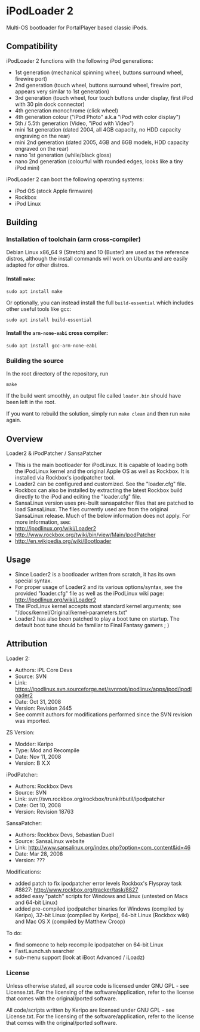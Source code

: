 # iPodLoader 2

Multi-OS bootloader for PortalPlayer based classic iPods.

## Compatibility

iPodLoader 2 functions with the following iPod generations:

* 1st generation (mechanical spinning wheel, buttons surround wheel, firewire port)
* 2nd generation (touch wheel, buttons surround wheel, firewire port, appears very similar to 1st generation)
* 3rd generation (touch wheel, four touch buttons under display, first iPod with 30 pin dock connector)
* 4th generation monochrome (click wheel)
* 4th generation colour ("iPod Photo" a.k.a "iPod with color display")
* 5th / 5.5th generation (Video, "iPod with Video")
* mini 1st generation (dated 2004, all 4GB capacity, no HDD capacity engraving on the rear)
* mini 2nd generation (dated 2005, 4GB and 6GB models, HDD capacity engraved on the rear)
* nano 1st generation (while/black gloss)
* nano 2nd generation (colourful with rounded edges, looks like a tiny iPod mini)

iPodLoader 2 can boot the following operating systems:

* iPod OS (stock Apple firmware)
* Rockbox
* iPod Linux

## Building

### Installation of toolchain (arm cross-compiler)

Debian Linux x86_64 9 (Stretch) and 10 (Buster) are used as the reference distros, although the install commands will work on Ubuntu and are easily adapted for other distros.

#### Install `make`:

`sudo apt install make`

Or optionally, you can instead install the full `build-essential` which includes other useful tools like gcc:

`sudo apt install build-essential`

#### Install the `arm-none-eabi` cross compiler:

`sudo apt install gcc-arm-none-eabi`

### Building the source

In the root directory of the repository, run

`make`

If the build went smoothly, an output file called `loader.bin` should have been left in the root.

If you want to rebuild the solution, simply run `make clean` and then run `make` again.

## Overview

Loader2 & iPodPatcher / SansaPatcher

- This is the main bootloader for iPodLinux. It is capable
  of loading both the iPodLinux kernel and the original
  Apple OS as well as Rockbox. It is installed via Rockbox's
  ipodpatcher tool.
- Loader2 can be configured and customized. See the
  "loader.cfg" file.
- Rockbox can also be installed by extracting the latest
  Rockbox build directly to the iPod and editing the
  "loader.cfg" file.
- SansaLinux version uses pre-built sansapatcher files
  that are patched to load SansaLinux. The files currently
  used are from the original SansaLinux release. Much of
  the below information does not apply.
For more information, see:
- http://ipodlinux.org/wiki/Loader2
- http://www.rockbox.org/twiki/bin/view/Main/IpodPatcher
- http://en.wikipedia.org/wiki/Bootloader

## Usage

- Since Loader2 is a bootloader written from scratch,
  it has its own special syntax.
- For proper usage of Loader2 and its various options/syntax,
  see the provided "loader.cfg" file as well as
  the iPodLinux wiki page: http://ipodlinux.org/wiki/Loader2
- The iPodLinux kernel accepts most standard kernel arguments;
  see "/docs/kernel/Original/kernel-parameters.txt"
- Loader2 has also been patched to play a boot tune on startup.
  The default boot tune should be familiar to Final Fantasy
  gamers ; )

## Attribution


Loader 2:
- Authors: iPL Core Devs
- Source: SVN
- Link:
  https://ipodlinux.svn.sourceforge.net/svnroot/ipodlinux/apps/ipod/ipodloader2
- Date: Oct 31, 2008
- Version: Revision 2445
- See commit authors for modifications performed since the SVN revision was imported.

ZS Version:
- Modder: Keripo
- Type: Mod and Recompile
- Date: Nov 11, 2008
- Version: B X.X

iPodPatcher:
- Authors: Rockbox Devs
- Source: SVN
- Link:
  svn://svn.rockbox.org/rockbox/trunk/rbutil/ipodpatcher
- Date: Oct 10, 2008
- Version: Revision 18763

SansaPatcher:
- Authors: Rockbox Devs, Sebastian Duell
- Source: SansaLinux website
- Link:
  http://www.sansalinux.org/index.php?option=com_content&id=46
- Date: Mar 28, 2008
- Version: ???

Modifications:
- added patch to fix ipodpatcher error levels Rockbox's Flyspray
  task #8827: http://www.rockbox.org/tracker/task/8827
- added easy "patch" scripts for Windows and Linux
  (untested on Macs and 64-bit Linux)
- added pre-compiled ipodpatcher binaries
  for Windows (compiled by Keripo), 32-bit Linux
  (compiled by Keripo), 64-bit Linux (Rockbox wiki) and
  Mac OS X (compiled by Matthew Croop)

To do:
- find someone to help recompile ipodpatcher on 64-bit Linux
- FastLaunch.sh searcher
- sub-menu support (look at iBoot Advanced / iLoadz)

### License

Unless otherwise stated, all source code is licensed under
GNU GPL - see License.txt. For the licensing of the
software/application, refer to the license that comes
with the original/ported software.

All code/scripts written by Keripo are licensed under
GNU GPL - see License.txt. For the licensing of the
software/application, refer to the license that comes
with the original/ported software.